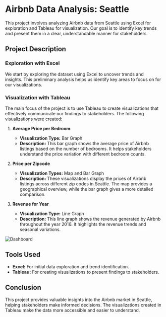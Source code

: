# Airbnb Data Analysis: Seattle

This project involves analyzing Airbnb data from Seattle using Excel for exploration and Tableau for visualization. Our goal is to identify key trends and present them in a clear, understandable manner for stakeholders.

## Project Description

### Exploration with Excel
We start by exploring the dataset using Excel to uncover trends and insights. This preliminary analysis helps us identify key areas to focus on for our visualizations.

### Visualization with Tableau
The main focus of the project is to use Tableau to create visualizations that effectively communicate our findings to stakeholders. The following visualizations were created:

1. **Average Price per Bedroom**
   - **Visualization Type:** Bar Graph
   - **Description:** This bar graph shows the average price of Airbnb listings based on the number of bedrooms. It helps stakeholders understand the price variation with different bedroom counts.

2. **Price per Zipcode**
   - **Visualization Types:** Map and Bar Graph
   - **Description:** These visualizations display the prices of Airbnb listings across different zip codes in Seattle. The map provides a geographical overview, while the bar graph gives a more detailed comparison.

3. **Revenue for Year**
   - **Visualization Type:** Line Graph
   - **Description:** This line graph shows the revenue generated by Airbnb throughout the year 2016. It highlights the revenue trends and seasonal variations.

![Dashboard](https://github.com/SamirG-ov/PortfolioProjects/assets/47461720/e7e4519f-60e5-4dc3-a39b-48b99a283042)

## Tools Used
- **Excel:** For initial data exploration and trend identification.
- **Tableau:** For creating visualizations to present findings to stakeholders.

## Conclusion
This project provides valuable insights into the Airbnb market in Seattle, helping stakeholders make informed decisions. The visualizations created in Tableau make the data more accessible and easier to understand.
